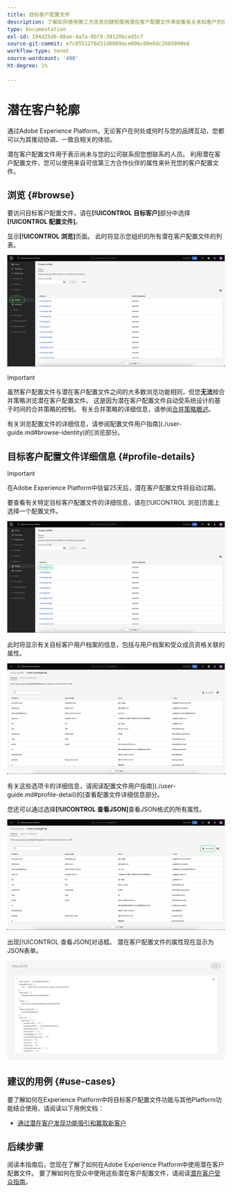```yaml
---
title: 目标客户配置文件
description: 了解如何使用第三方信息创建和使用潜在客户配置文件来收集有关未知客户的信息。
type: Documentation
exl-id: 194d25d6-88ae-4a7a-9b79-39120bced5c7
source-git-commit: e7c0551276d31d6809ace096c00e0dc2665090e6
workflow-type: tm+mt
source-wordcount: '400'
ht-degree: 1%

---
```


# 潜在客户轮廓

通过Adobe Experience Platform，无论客户在何处或何时与您的品牌互动，您都可以为其推动协调、一致且相关的体验。

潜在客户配置文件用于表示尚未与您的公司联系但您想联系的人员。 利用潜在客户配置文件，您可以使用来自可信第三方合作伙伴的属性来补充您的客户配置文件。

## 浏览 {#browse}

要访问目标客户配置文件，请在&#x200B;**[!UICONTROL 目标客户]**&#x200B;部分中选择&#x200B;**[!UICONTROL 配置文件]**。

显示&#x200B;**[!UICONTROL 浏览]**&#x200B;页面。 此时将显示您组织的所有潜在客户配置文件的列表。

![已突出显示[!UICONTROL 配置文件]按钮，显示目标客户配置文件的[!UICONTROL 浏览]页面。](../images/prospect-profile/browse-profiles.png)

>[!IMPORTANT]
>
>虽然客户配置文件与潜在客户配置文件之间的大多数浏览功能相同，但您&#x200B;**无法**&#x200B;按合并策略浏览潜在客户配置文件。 这是因为潜在客户配置文件自动受系统设计的基于时间的合并策略的控制。 有关合并策略的详细信息，请参阅[合并策略概述](../merge-policies/overview.md)。

有关浏览配置文件的详细信息，请参阅配置文件用户指南](./user-guide.md#browse-identity)的[浏览部分。

## 目标客户配置文件详细信息 {#profile-details}

>[!IMPORTANT]
>
>在Adobe Experience Platform中驻留25天后，潜在客户配置文件将自动过期。

要查看有关特定目标客户配置文件的详细信息，请在[!UICONTROL 浏览]页面上选择一个配置文件。

![在浏览页面上突出显示目标客户配置文件。](../images/prospect-profile/select-specific-profile.png)

此时将显示有关目标客户用户档案的信息，包括与用户档案和受众成员资格关联的属性。

![将显示目标客户配置文件详细信息页面。](../images/prospect-profile/profile-details.png)

有关这些选项卡的详细信息，请阅读配置文件用户指南](./user-guide.md#profile-detail)的[查看配置文件详细信息部分。

您还可以通过选择&#x200B;**[!UICONTROL 查看JSON]**&#x200B;查看JSON格式的所有属性。

![目标客户配置文件详细信息页面上突出显示[!UICONTROL 查看JSON]按钮。](../images/prospect-profile/profile-select-view-json.png)

出现[!UICONTROL 查看JSON]对话框。 潜在客户配置文件的属性现在显示为JSON表单。

![目标客户配置文件的属性以JSON形式显示。](../images/prospect-profile/profile-view-json.png)

## 建议的用例 {#use-cases}

要了解如何在Experience Platform中将目标客户配置文件功能与其他Platform功能结合使用，请阅读以下用例文档：

- [通过潜在客户发现功能吸引和赢取新客户](../../rtcdp/partner-data/prospecting.md)

## 后续步骤

阅读本指南后，您现在了解了如何在Adobe Experience Platform中使用潜在客户配置文件。 要了解如何在受众中使用这些潜在客户配置文件，请阅读[潜在客户受众指南](../../segmentation/types/prospect-audiences.md)。
